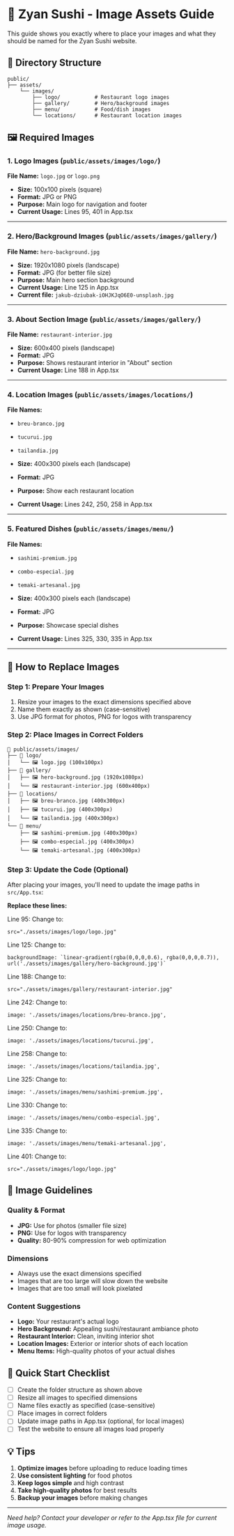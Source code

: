 # 🍣 Zyan Sushi - Image Assets Guide

This guide shows you exactly where to place your images and what they should be named for the Zyan Sushi website.

## 📁 Directory Structure

```
public/
├── assets/
    └── images/
        ├── logo/           # Restaurant logo images
        ├── gallery/        # Hero/background images
        ├── menu/           # Food/dish images
        └── locations/      # Restaurant location images
```

## 🖼️ Required Images

### 1. Logo Images (`public/assets/images/logo/`)

**File Name:** `logo.jpg` or `logo.png`
- **Size:** 100x100 pixels (square)
- **Format:** JPG or PNG
- **Purpose:** Main logo for navigation and footer
- **Current Usage:** Lines 95, 401 in App.tsx

---

### 2. Hero/Background Images (`public/assets/images/gallery/`)

**File Name:** `hero-background.jpg`
- **Size:** 1920x1080 pixels (landscape)
- **Format:** JPG (for better file size)
- **Purpose:** Main hero section background
- **Current Usage:** Line 125 in App.tsx
- **Current file:** `jakub-dziubak-iOHJKJqO6E0-unsplash.jpg`

---

### 3. About Section Image (`public/assets/images/gallery/`)

**File Name:** `restaurant-interior.jpg`
- **Size:** 600x400 pixels (landscape)
- **Format:** JPG
- **Purpose:** Shows restaurant interior in "About" section
- **Current Usage:** Line 188 in App.tsx

---

### 4. Location Images (`public/assets/images/locations/`)

**File Names:**
- `breu-branco.jpg`
- `tucurui.jpg`
- `tailandia.jpg`

- **Size:** 400x300 pixels each (landscape)
- **Format:** JPG
- **Purpose:** Show each restaurant location
- **Current Usage:** Lines 242, 250, 258 in App.tsx

---

### 5. Featured Dishes (`public/assets/images/menu/`)

**File Names:**
- `sashimi-premium.jpg`
- `combo-especial.jpg`
- `temaki-artesanal.jpg`

- **Size:** 400x300 pixels each (landscape)
- **Format:** JPG
- **Purpose:** Showcase special dishes
- **Current Usage:** Lines 325, 330, 335 in App.tsx

---

## 🔧 How to Replace Images

### Step 1: Prepare Your Images
1. Resize your images to the exact dimensions specified above
2. Name them exactly as shown (case-sensitive)
3. Use JPG format for photos, PNG for logos with transparency

### Step 2: Place Images in Correct Folders
```
📁 public/assets/images/
├── 📁 logo/
│   └── 🖼️ logo.jpg (100x100px)
├── 📁 gallery/
│   ├── 🖼️ hero-background.jpg (1920x1080px)
│   └── 🖼️ restaurant-interior.jpg (600x400px)
├── 📁 locations/
│   ├── 🖼️ breu-branco.jpg (400x300px)
│   ├── 🖼️ tucurui.jpg (400x300px)
│   └── 🖼️ tailandia.jpg (400x300px)
└── 📁 menu/
    ├── 🖼️ sashimi-premium.jpg (400x300px)
    ├── 🖼️ combo-especial.jpg (400x300px)
    └── 🖼️ temaki-artesanal.jpg (400x300px)
```

### Step 3: Update the Code (Optional)
After placing your images, you'll need to update the image paths in `src/App.tsx`:

**Replace these lines:**

Line 95: Change to:
```tsx
src="./assets/images/logo/logo.jpg"
```

Line 125: Change to:
```tsx
backgroundImage: `linear-gradient(rgba(0,0,0,0.6), rgba(0,0,0,0.7)), url('./assets/images/gallery/hero-background.jpg')`
```

Line 188: Change to:
```tsx
src="./assets/images/gallery/restaurant-interior.jpg"
```

Line 242: Change to:
```tsx
image: './assets/images/locations/breu-branco.jpg',
```

Line 250: Change to:
```tsx
image: './assets/images/locations/tucurui.jpg',
```

Line 258: Change to:
```tsx
image: './assets/images/locations/tailandia.jpg',
```

Line 325: Change to:
```tsx
image: './assets/images/menu/sashimi-premium.jpg',
```

Line 330: Change to:
```tsx
image: './assets/images/menu/combo-especial.jpg',
```

Line 335: Change to:
```tsx
image: './assets/images/menu/temaki-artesanal.jpg',
```

Line 401: Change to:
```tsx
src="./assets/images/logo/logo.jpg"
```

## 📝 Image Guidelines

### Quality & Format
- **JPG:** Use for photos (smaller file size)
- **PNG:** Use for logos with transparency
- **Quality:** 80-90% compression for web optimization

### Dimensions
- Always use the exact dimensions specified
- Images that are too large will slow down the website
- Images that are too small will look pixelated

### Content Suggestions
- **Logo:** Your restaurant's actual logo
- **Hero Background:** Appealing sushi/restaurant ambiance photo
- **Restaurant Interior:** Clean, inviting interior shot
- **Location Images:** Exterior or interior shots of each location
- **Menu Items:** High-quality photos of your actual dishes

## 🚀 Quick Start Checklist

- [ ] Create the folder structure as shown above
- [ ] Resize all images to specified dimensions
- [ ] Name files exactly as specified (case-sensitive)
- [ ] Place images in correct folders
- [ ] Update image paths in App.tsx (optional, for local images)
- [ ] Test the website to ensure all images load properly

## 💡 Tips

1. **Optimize images** before uploading to reduce loading times
2. **Use consistent lighting** for food photos
3. **Keep logos simple** and high contrast
4. **Take high-quality photos** for best results
5. **Backup your images** before making changes

---

*Need help? Contact your developer or refer to the App.tsx file for current image usage.*
